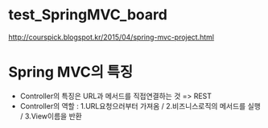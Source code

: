 # test_SpringMVC_board

http://courspick.blogspot.kr/2015/04/spring-mvc-project.html





# Spring MVC의 특징
- Controller의 특징은 URL과 메서드를 직접연결하는 것 => REST
- Controller의 역할 : 1.URL요청으러부터 가져옴 / 2.비즈니스로직의 메서드를 실행 / 3.View이름을 반환



